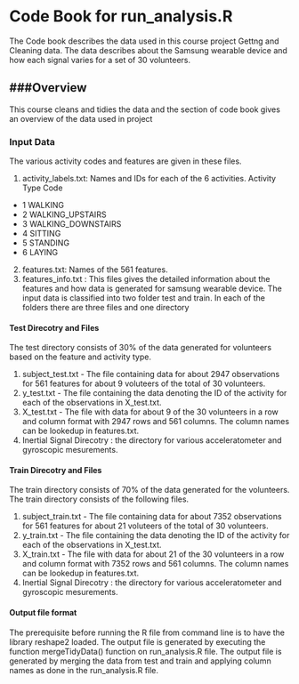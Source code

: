 # Code Book for run_analysis.R

The Code book describes the data used in this course project Gettng and Cleaning data. The data describes about the Samsung wearable device and how each signal varies for a set of 30 volunteers.

###Overview
--------------

This course cleans and tidies the data and the section of code book gives an overview of the data used in project

### Input Data 

The various activity codes and features are given in these files. 

1. activity_labels.txt: Names and IDs for each of the 6 activities. 
   Activity Type Code 
  * 1 WALKING
  * 2 WALKING_UPSTAIRS
  * 3 WALKING_DOWNSTAIRS
  * 4 SITTING
  * 5 STANDING
  * 6 LAYING
2. features.txt: Names of the 561 features. 
3. features_info.txt : This files gives the detailed information about the features and how data is generated for samsung wearable device.
The input data is classified into two folder test and train. In each of the folders there are three files and one directory 

#### Test Direcotry and Files 

The test directory consists of 30% of the data generated for volunteers based on the feature and activity type. 

1. subject_test.txt - The file containing data for about 2947 observations for 561 features for about 9 voluteers of the total of 30 volunteers. 
2. y_test.txt - The file containing the data denoting the ID of the activity for each of the observations in X_test.txt.
3. X_test.txt - The file with data for about 9 of the 30 volunteers in a row and column format with 2947 rows and 561 columns. The column names can be lookedup in features.txt.
4. Inertial Signal Direcotry : the directory for various acceleratometer and gyroscopic mesurements. 

#### Train Direcotry and Files 

The train directory consists of 70% of the data generated for the volunteers. The train directory consists of the following files.

1. subject_train.txt - The file containing data for about 7352 observations for 561 features for about 21 voluteers of the total of 30 volunteers. 
2. y_train.txt - The file containing the data denoting the ID of the activity for each of the observations in X_test.txt.
3. X_train.txt - The file with data for about 21 of the 30 volunteers in a row and column format with 7352 rows and 561 columns. The column names can be lookedup in features.txt.
4. Inertial Signal Direcotry : the directory for various acceleratometer and gyroscopic mesurements. 

#### Output file format

The prerequisite before running the R file from command line is to have the library reshape2 loaded. The output file is generated by executing the function mergeTidyData() function on run_analysis.R file.
The output file is generated by merging the data from test and train and applying column names as done in the run_analysis.R file. 


